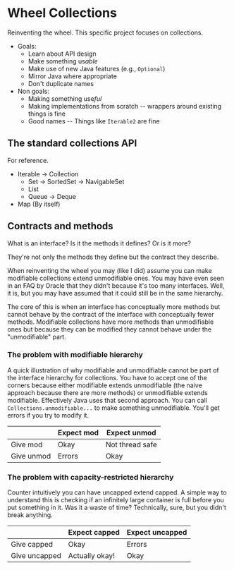 # Wheel Collections

Reinventing the wheel. This specific project focuses on collections.

- Goals:
  - Learn about API design
  - Make something us*able*
  - Make use of new Java features (e.g., `Optional`)
  - Mirror Java where appropriate
  - Don't duplicate names
- Non goals:
  - Making something use*ful*
  - Making implementations from scratch -- wrappers around existing things is fine
  - Good names -- Things like `Iterable2` are fine

## The standard collections API

For reference.

- Iterable -> Collection
  - Set -> SortedSet -> NavigableSet
  - List
  - Queue -> Deque
- Map (By itself)

## Contracts and methods

What is an interface? Is it the methods it defines? Or is it more?

They're not only the methods they define but the contract they describe.

When reinventing the wheel you may (like I did) assume you can make modifiable collections extend
unmodifiable ones. You may have even seen in an FAQ by Oracle that they didn't because it's too many
interfaces. Well, it is, but you may have assumed that it could still be in the same hierarchy.

The core of this is when an interface has conceptually more methods but cannot behave by the
contract of the interface with conceptually fewer methods. Modifiable collections have more methods
than unmodifiable ones but because they can be modified they cannot behave under the "unmodifiable"
part.

### The problem with modifiable hierarchy

A quick illustration of why modifiable and unmodifiable cannot be part of the interface hierarchy
for collections. You have to accept one of the corners because either modifiable extends
unmodifiable (the naive approach because there are more methods) or unmodifiable extends modifiable.
Effectively Java uses that second approach. You can call `Collections.unmodifiable...` to make
something unmodifiable. You'll get errors if you try to modify it.

|            | Expect mod | Expect unmod    |
|------------|------------|-----------------|
| Give mod   | Okay       | Not thread safe |
| Give unmod | Errors     | Okay            |

### The problem with capacity-restricted hierarchy

Counter intuitively you can have uncapped extend capped. A simple way to understand this is checking
if an infinitely large container is full before you put something in it. Was it a waste of time?
Technically, sure, but you didn't break anything.

|               | Expect capped  | Expect uncapped |
|---------------|----------------|-----------------|
| Give capped   | Okay           | Errors          |
| Give uncapped | Actually okay! | Okay            |
